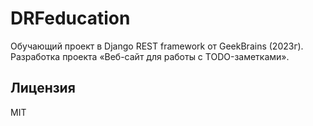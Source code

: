 # DRFeducation
Обучающий проект в Django REST framework от GeekBrains (2023г).
Разработка проекта «Веб-сайт для работы с TODO-заметками».

## Лицензия
MIT
